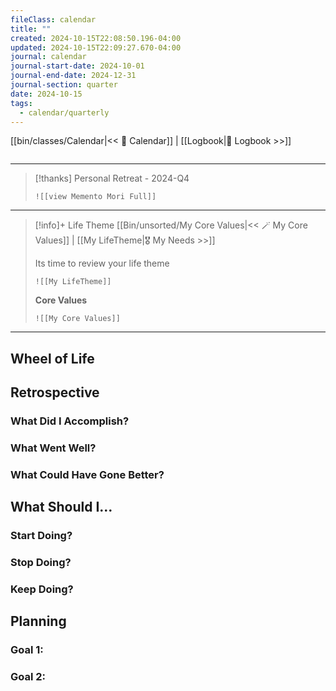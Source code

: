 ```yaml
---
fileClass: calendar
title: ""
created: 2024-10-15T22:08:50.196-04:00
updated: 2024-10-15T22:09:27.670-04:00
journal: calendar
journal-start-date: 2024-10-01
journal-end-date: 2024-12-31
journal-section: quarter
date: 2024-10-15
tags:
  - calendar/quarterly
---
```


[[bin/classes/Calendar|<< 📆 Calendar]] | [[Logbook|📖 Logbook >>]]

```calendar-nav
```

---

> [!thanks] Personal Retreat - 2024-Q4
> ```dynamic-embed
> ![[view Memento Mori Full]]
> ```

---

> [!info]+ Life Theme
> [[Bin/unsorted/My Core Values|<< 🪄 My Core Values]] | [[My LifeTheme|🎖️ My Needs >>]]
>
> Its time to review your life theme
>
> ```dynamic-embed
> ![[My LifeTheme]]
> ```
> **Core Values**
> ```dynamic-embed
> ![[My Core Values]]
> ```


---

## Wheel of Life

## Retrospective

### What Did I Accomplish?

### What Went Well?

### What Could Have Gone Better?

## What Should I…

### Start Doing?

### Stop Doing?

### Keep Doing?

## Planning

### Goal 1:

### Goal 2:
